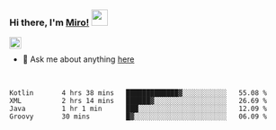 ### Hi there, I'm [Miro!](https://castariva18.github.io/)  <img src="https://github.com/TheDudeThatCode/TheDudeThatCode/blob/master/Assets/Hi.gif" width="29px">

<a href="https://discord.gg/bhPzjwR">
  <img align="left" alt="Clown Discord" width="21px" src="https://cdn4.iconfinder.com/data/icons/logos-and-brands/512/91_Discord_logo_logos-512.png" />
</a>

<br />

- 💬 Ask me about anything [here](https://github.com/castariva18/castariva18/issues)

<br />

<!--START_SECTION:waka-->
```text
Kotlin       4 hrs 38 mins   █████████████▓░░░░░░░░░░░   55.08 % 
XML          2 hrs 14 mins   ██████▓░░░░░░░░░░░░░░░░░░   26.69 % 
Java         1 hr 1 min      ███░░░░░░░░░░░░░░░░░░░░░░   12.09 % 
Groovy       30 mins         █▓░░░░░░░░░░░░░░░░░░░░░░░   06.09 % 
```
<!--END_SECTION:waka-->
